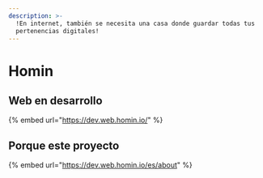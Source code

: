 ```yaml
---
description: >-
  !En internet, también se necesita una casa donde guardar todas tus
  pertenencias digitales!
---
```


# Homin

## Web en desarrollo

{% embed url="https://dev.web.homin.io/" %}

## Porque este proyecto

{% embed url="https://dev.web.homin.io/es/about" %}



